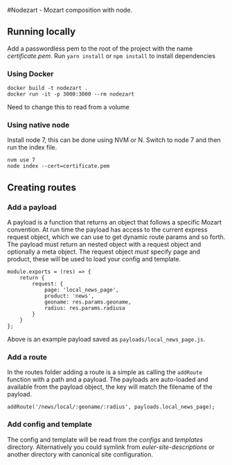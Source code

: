 #Nodezart - Mozart composition with node.

## Running locally

Add a passwordless pem to the root of the project with the name *certificate.pem*.
Run `yarn install` or `npm install` to install dependencies

### Using Docker

```
docker build -t nodezart .
docker run -it -p 3000:3000 --rm nodezart
```

Need to change this to read from a volume

### Using native node

Install node 7, this can be done using NVM or N.
Switch to node 7 and then run the index file.

```
nvm use 7
node index --cert=certificate.pem
```

## Creating routes

### Add a payload

A payload is a function that returns an object that follows a specific Mozart convention.
At run time the payload has access to the current express request object, which we can use to get dynamic route params and so forth.
The payload must return an nested object with a request object and optionally a meta object.
The request object *must* specify page and product, these will be used to load your config and template.

```
module.exports = (res) => {
    return {
        request: {
            page: 'local_news_page',
            product: 'news',
            geoname: res.params.geoname,
            radius: res.params.radiusa
        }
    }
};
```

Above is an example payload saved as `payloads/local_news_page.js`.

### Add a route

In the routes folder adding a route is a simple as calling the `addRoute` function with a path and a payload.
The payloads are auto-loaded and available from the payload object, the key will match the filename of the payload.

```
addRoute('/news/local/:geoname/:radius', payloads.local_news_page);
```

### Add config and template

The config and template will be read from the *configs* and *templates* directory.
Alternatively you could symlink from *euler-site-descriptions* or another directory with canonical site configuration.